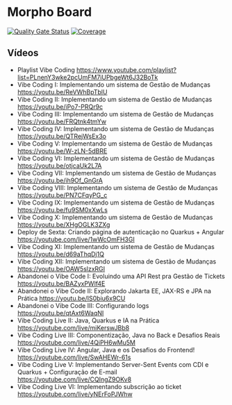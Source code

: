 # Morpho Board

[![Quality Gate Status](https://sonarcloud.io/api/project_badges/measure?project=vepo_morpho-board&metric=alert_status)](https://sonarcloud.io/summary/new_code?id=vepo_morpho-board) [![Coverage](https://sonarcloud.io/api/project_badges/measure?project=vepo_morpho-board&metric=coverage)](https://sonarcloud.io/summary/new_code?id=vepo_morpho-board) 


## Vídeos
* Playlist Vibe Coding https://www.youtube.com/playlist?list=PLnenY3wke2pcUmFM7iUPbgeWt6J32BoTk
* Vibe Coding I: Implementando um sistema de Gestão de Mudanças https://youtu.be/ReVWhBpTblU
* Vibe Coding II: Implementando um sistema de Gestão de Mudanças https://youtu.be/iPo7-PRQr9c
* Vibe Coding III: Implementando um sistema de Gestão de Mudanças https://youtu.be/FRQtnk4tmYw
* Vibe Coding IV: Implementando um sistema de Gestão de Mudanças https://youtu.be/QTRejWsEx3o
* Vibe Coding V: Implementando um sistema de Gestão de Mudanças https://youtu.be/W-zLN-5dBRE
* Vibe Coding VI: Implementando um sistema de Gestão de Mudanças https://youtu.be/otjcaUk2L7A
* Vibe Coding VII: Implementando um sistema de Gestão de Mudanças https://youtu.be/ih9Of_GnGrA
* Vibe Coding VIII: Implementando um sistema de Gestão de Mudanças https://youtu.be/PN7CFqyPG_c
* Vibe Coding IX: Implementando um sistema de Gestão de Mudanças https://youtu.be/fu9SM0xXwLs
* Vibe Coding X: Implementando um sistema de Gestão de Mudanças https://youtu.be/XHgOGLK3ZXg
* Deploy de Sexta: Criando página de autenticação no Quarkus + Angular https://youtube.com/live/1wWcOmFH3GI
* Vibe Coding XI: Implementando um sistema de Gestão de Mudanças https://youtu.be/d69aThqDj1Q
* Vibe Coding XII: Implementando um sistema de Gestão de Mudanças https://youtu.be/OAW5slzxRGI
* Abandonei o Vibe Code I: Evoluindo uma API Rest pra Gestão de Tickets https://youtu.be/BAZyxPWlf4E
* Abandonei o Vibe Code II: Explorando Jakarta EE, JAX-RS e JPA na Prática https://youtu.be/IS0biu6x9CU
* Abandonei o Vibe Code III: Configurando logs https://youtu.be/qtAxt6WaqNI
* Vibe Coding Live II: Java, Quarkus e IA na Prática https://youtube.com/live/miKerswJBb8
* Vibe Coding Live III: Componentização, Java no Back e Desafios Reais https://youtube.com/live/4QiPH6wMu5M
* Vibe Coding Live IV: Angular, Java e os Desafios do Frontend! https://youtube.com/live/SwAHEWr-61s
* Vibe Coding Live V: Implementando Server-Sent Events com CDI e Quarkus + Configuração de E-mail https://youtube.com/live/CQIngZ9OKv8
* Vibe Coding Live VI: Implementando subscrição ao ticket https://youtube.com/live/yNErFoPJWhw
